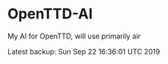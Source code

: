 # OpenTTD-AI
My AI for OpenTTD, will use primarily air

Latest backup: Sun Sep 22 16:36:01 UTC 2019
